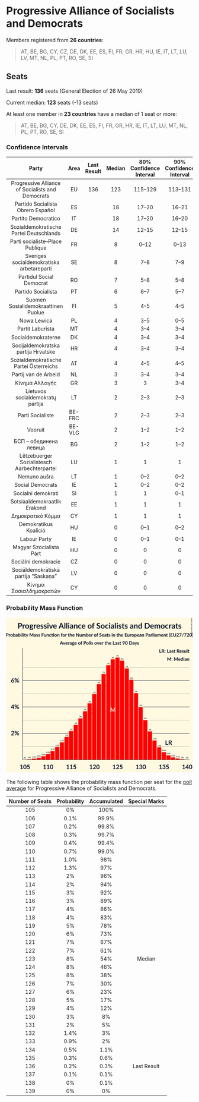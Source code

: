 # Progressive Alliance of Socialists and Democrats

Members registered from **26 countries**:

> AT, BE, BG, CY, CZ, DE, DK, EE, ES, FI, FR, GR, HR, HU, IE, IT, LT, LU, LV, MT, NL, PL, PT, RO, SE, SI

## Seats

Last result: **136** seats (General Election of 26 May 2019)

Current median: **123** seats (-13 seats)

At least one member in **23 countries** have a median of 1 seat or more:

> AT, BE, BG, CY, DE, DK, EE, ES, FI, FR, GR, HR, IE, IT, LT, LU, MT, NL, PL, PT, RO, SE, SI

### Confidence Intervals

| Party | Area | Last Result | Median | 80% Confidence Interval | 90% Confidence Interval | 95% Confidence Interval | 99% Confidence Interval |
|:-----:|:----:|:-----------:|:------:|:-----------------------:|:-----------------------:|:-----------------------:|:-----------------------:|
| Progressive Alliance of Socialists and Democrats | EU | 136 | 123 | 115–129 | 113–131 | 111–132 | 108–135 |
| Partido Socialista Obrero Español | ES | | 18 | 17–20 | 16–21 | 16–21 | 15–23 |
| Partito Democratico | IT | | 18 | 17–20 | 16–20 | 16–21 | 15–22 |
| Sozialdemokratische Partei Deutschlands | DE | | 14 | 12–15 | 12–15 | 11–16 | 11–18 |
| Parti socialiste–Place Publique | FR | | 8 | 0–12 | 0–13 | 0–13 | 0–13 |
| Sveriges socialdemokratiska arbetareparti | SE | | 8 | 7–8 | 7–9 | 7–9 | 7–9 |
| Partidul Social Democrat | RO | | 7 | 5–8 | 5–8 | 4–8 | 4–9 |
| Partido Socialista | PT | | 6 | 6–7 | 5–7 | 5–7 | 5–8 |
| Suomen Sosialidemokraattinen Puolue | FI | | 5 | 4–5 | 4–5 | 4–5 | 4–5 |
| Nowa Lewica | PL | | 4 | 3–5 | 0–5 | 0–5 | 0–6 |
| Partit Laburista | MT | | 4 | 3–4 | 3–4 | 3–4 | 3–4 |
| Socialdemokraterne | DK | | 4 | 3–4 | 3–4 | 3–4 | 3–4 |
| Socijaldemokratska partija Hrvatske | HR | | 4 | 3–4 | 3–4 | 3–4 | 3–5 |
| Sozialdemokratische Partei Österreichs | AT | | 4 | 4–5 | 4–5 | 3–5 | 3–5 |
| Partij van de Arbeid | NL | | 3 | 3–4 | 3–4 | 2–4 | 2–4 |
| Κίνημα Αλλαγής | GR | | 3 | 3 | 3–4 | 2–4 | 2–4 |
| Lietuvos socialdemokratų partija | LT | | 2 | 2–3 | 2–3 | 1–3 | 1–3 |
| Parti Socialiste | BE-FRC | | 2 | 2–3 | 2–3 | 2–3 | 2–3 |
| Vooruit | BE-VLG | | 2 | 1–2 | 1–2 | 1–2 | 1–2 |
| БСП – обединена левица | BG | | 2 | 1–2 | 1–2 | 0–2 | 0–2 |
| Lëtzebuerger Sozialistesch Aarbechterpartei | LU | | 1 | 1 | 1 | 1 | 1 |
| Nemuno aušra | LT | | 1 | 0–2 | 0–2 | 0–2 | 0–2 |
| Social Democrats | IE | | 1 | 0–2 | 0–2 | 0–2 | 0–3 |
| Socialni demokrati | SI | | 1 | 1 | 0–1 | 0–1 | 0–2 |
| Sotsiaaldemokraatlik Erakond | EE | | 1 | 1 | 1 | 0–1 | 0–1 |
| Δημοκρατικό Κόμμα | CY | | 1 | 1 | 1 | 1 | 0–1 |
| Demokratikus Koalíció | HU | | 0 | 0–1 | 0–2 | 0–2 | 0–2 |
| Labour Party | IE | | 0 | 0–1 | 0–1 | 0–1 | 0–1 |
| Magyar Szocialista Párt | HU | | 0 | 0 | 0 | 0 | 0 |
| Sociální demokracie | CZ | | 0 | 0 | 0 | 0 | 0 |
| Sociāldemokrātiskā partija “Saskaņa” | LV | | 0 | 0 | 0 | 0 | 0–1 |
| Κίνημα Σοσιαλδημοκρατών | CY | | 0 | 0 | 0 | 0–1 | 0–1 |

### Probability Mass Function

![Graph with seats probability mass function not yet produced](average-2025-09-30-seats-pmf-progressiveallianceofsocialistsanddemocrats.png "Seats Probability Mass Function")

The following table shows the probability mass function per seat for the [poll average](average-2025-09-30.html) for Progressive Alliance of Socialists and Democrats.

| Number of Seats | Probability | Accumulated | Special Marks |
|:---------------:|:-----------:|:-----------:|:-------------:|
| 105 | 0% | 100% |  |
| 106 | 0.1% | 99.9% |  |
| 107 | 0.2% | 99.8% |  |
| 108 | 0.3% | 99.7% |  |
| 109 | 0.4% | 99.4% |  |
| 110 | 0.7% | 99.0% |  |
| 111 | 1.0% | 98% |  |
| 112 | 1.3% | 97% |  |
| 113 | 2% | 96% |  |
| 114 | 2% | 94% |  |
| 115 | 3% | 92% |  |
| 116 | 3% | 89% |  |
| 117 | 4% | 86% |  |
| 118 | 4% | 83% |  |
| 119 | 5% | 78% |  |
| 120 | 6% | 73% |  |
| 121 | 7% | 67% |  |
| 122 | 7% | 61% |  |
| 123 | 8% | 54% | Median |
| 124 | 8% | 46% |  |
| 125 | 8% | 38% |  |
| 126 | 7% | 30% |  |
| 127 | 6% | 23% |  |
| 128 | 5% | 17% |  |
| 129 | 4% | 12% |  |
| 130 | 3% | 8% |  |
| 131 | 2% | 5% |  |
| 132 | 1.4% | 3% |  |
| 133 | 0.9% | 2% |  |
| 134 | 0.5% | 1.1% |  |
| 135 | 0.3% | 0.6% |  |
| 136 | 0.2% | 0.3% | Last Result |
| 137 | 0.1% | 0.1% |  |
| 138 | 0% | 0.1% |  |
| 139 | 0% | 0% |  |


